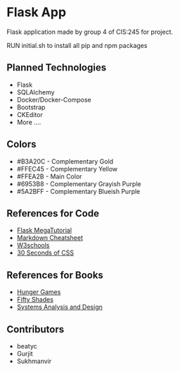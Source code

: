 Flask App
=========

Flask application made by group 4 of CIS:245 for project.

RUN initial.sh to install all pip and npm packages

Planned Technologies
--------------------

* Flask
* SQLAlchemy
* Docker/Docker-Compose
* Bootstrap
* CKEditor
* More ....

Colors
--------------------
* #B3A20C - Complementary Gold
* #FFEC45 - Complementary Yellow
* #FFEA2B - Main Color
* #6953B8 - Complementary Grayish Purple
* #5A2BFF - Complementary Blueish Purple

References for Code
-------------------
* [Flask MegaTutorial](https://blog.miguelgrinberg.com/post/the-flask-mega-tutorial-part-i-hello-world)
* [Markdown Cheatsheet](https://github.com/adam-p/markdown-here/wiki/Markdown-Cheatsheet)
* [W3schools](https://www.w3schools.com/bootstrap/default.asp)
* [30 Seconds of CSS](https://30-seconds.github.io/30-seconds-of-css/)

References for Books
--------------------
* [Hunger Games](https://www.goodreads.com/book/show/12091570-the-hunger-games)
* [Fifty Shades](https://www.amazon.ca/Fifty-Shades-Grey-L-James/dp/0345803485)
* [Systems Analysis and Design](https://play.google.com/store/books/details?id=s-mECwAAQBAJ&gl=ca&source=productsearch&utm_source=HA_Desktop_US&utm_medium=SEM&utm_campaign=PLA&pcampaignid=MKTAD0930BO1&gclid=Cj0KCQjw4qvlBRDiARIsAHme6ot7Zs2l2-sf3STs3JHgOSCkQLUOvzUQZSRcgDymAkU-YBcbDku2tD4aAiznEALw_wcB&gclsrc=aw.ds)

Contributors
------------
* beatyc
* Gurjit
* Sukhmanvir
